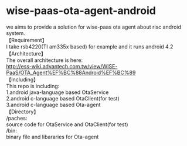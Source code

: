 # wise-paas-ota-agent-android
we aims to provide a solution for wise-paas ota agent about risc android system.<br />
【Requirement】<br />
I take rsb4220(TI am335x based) for example and it runs android 4.2<br />
【Architecture】<br />
The overall architecture is here:<br />
http://ess-wiki.advantech.com.tw/view/WISE-PaaS/OTA_Agent%EF%BC%88Android%EF%BC%89 <br />
【Including】<br />
This repo is including:<br />
1.android java-language based OtaService<br />
2.android c-language based OtaClient(for test)<br />
3.android c-language based Ota-agent<br />
【Directory】<br />
/paches:<br />
source code for OtaService and OtaClient(for test)<br />
/bin:<br />
binary file and libararies for Ota-agent<br />
